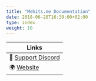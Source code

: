 ```yaml
---
title: "Mehits.me Documentation"
date: 2018-06-28T16:39:00+02:00
type: index
weight: 10
---
```


Links |
--- |
💬 [Support Discord](https://discord.mehits.me/) |
🌍 [Website](https://mehits.me/) |